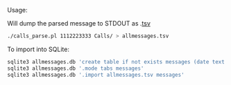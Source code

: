 Usage:

Will dump the parsed message to STDOUT as .[tsv](https://en.wikipedia.org/wiki/Tab-separated_values)

```bash
./calls_parse.pl 1112223333 Calls/ > allmessages.tsv
```

To import into SQLite:

```bash
sqlite3 allmessages.db 'create table if not exists messages (date text primary key, diretion text, sender text, message text)'
sqlite3 allmessages.db '.mode tabs messages'
sqlite3 allmessages.db '.import allmessages.tsv messages'
```
